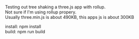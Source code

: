 Testing out tree shaking a three.js app with rollup.  
Not sure if I'm using rollup propery.  
Usually three.min.js is about 490KB, this apps js is about 300KB  
   
install: npm install  
build: npm run build  
